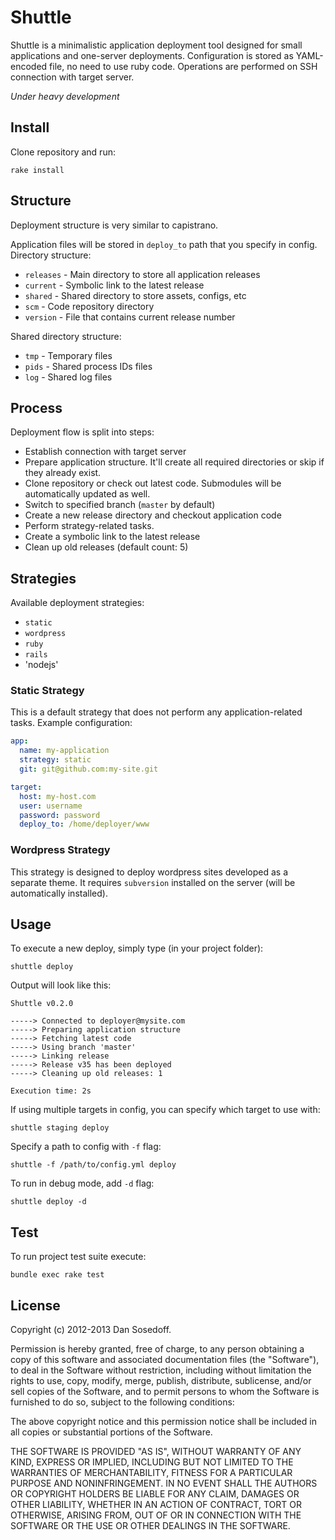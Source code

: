 # Shuttle

Shuttle is a minimalistic application deployment tool designed for small applications 
and one-server deployments. Configuration is stored as YAML-encoded file, no need to use ruby code. 
Operations are performed on SSH connection with target server. 

*Under heavy development*

## Install

Clone repository and run:

```
rake install
```

## Structure

Deployment structure is very similar to capistrano.

Application files will be stored in `deploy_to` path that you specify in config. 
Directory structure:

- `releases` - Main directory to store all application releases
- `current` - Symbolic link to the latest release
- `shared` - Shared directory to store assets, configs, etc
- `scm` - Code repository directory
- `version` - File that contains current release number

Shared directory structure:

- `tmp` - Temporary files
- `pids` - Shared process IDs files
- `log` - Shared log files

## Process

Deployment flow is split into steps:

- Establish connection with target server
- Prepare application structure. It'll create all required directories or skip if they already exist.
- Clone repository or check out latest code. Submodules will be automatically updated as well.
- Switch to specified branch (`master` by default)
- Create a new release directory and checkout application code
- Perform strategy-related tasks. 
- Create a symbolic link to the latest release
- Clean up old releases (default count: 5)

## Strategies

Available deployment strategies:

- `static`
- `wordpress`
- `ruby`
- `rails`
- 'nodejs'

### Static Strategy

This is a default strategy that does not perform any application-related tasks. 
Example configuration:

```yaml
app:
  name: my-application
  strategy: static
  git: git@github.com:my-site.git

target:
  host: my-host.com
  user: username
  password: password
  deploy_to: /home/deployer/www
```

### Wordpress Strategy

This strategy is designed to deploy wordpress sites developed as a separate theme. It requires `subversion` installed on the server (will be automatically installed). 

## Usage

To execute a new deploy, simply type (in your project folder):

```
shuttle deploy
```

Output will look like this:

```
Shuttle v0.2.0

-----> Connected to deployer@mysite.com
-----> Preparing application structure
-----> Fetching latest code
-----> Using branch 'master'
-----> Linking release
-----> Release v35 has been deployed
-----> Cleaning up old releases: 1

Execution time: 2s
```

If using multiple targets in config, you can specify which target to use with:

```
shuttle staging deploy
```

Specify a path to config with `-f` flag:

```
shuttle -f /path/to/config.yml deploy
```

To run in debug mode, add `-d` flag:

```
shuttle deploy -d
```

## Test

To run project test suite execute:

```
bundle exec rake test
```

## License

Copyright (c) 2012-2013 Dan Sosedoff.

Permission is hereby granted, free of charge, to any person obtaining a copy of
this software and associated documentation files (the "Software"), to deal in
the Software without restriction, including without limitation the rights to
use, copy, modify, merge, publish, distribute, sublicense, and/or sell copies of
the Software, and to permit persons to whom the Software is furnished to do so,
subject to the following conditions:

The above copyright notice and this permission notice shall be included in all
copies or substantial portions of the Software.

THE SOFTWARE IS PROVIDED "AS IS", WITHOUT WARRANTY OF ANY KIND, EXPRESS OR
IMPLIED, INCLUDING BUT NOT LIMITED TO THE WARRANTIES OF MERCHANTABILITY, FITNESS
FOR A PARTICULAR PURPOSE AND NONINFRINGEMENT. IN NO EVENT SHALL THE AUTHORS OR
COPYRIGHT HOLDERS BE LIABLE FOR ANY CLAIM, DAMAGES OR OTHER LIABILITY, WHETHER
IN AN ACTION OF CONTRACT, TORT OR OTHERWISE, ARISING FROM, OUT OF OR IN
CONNECTION WITH THE SOFTWARE OR THE USE OR OTHER DEALINGS IN THE SOFTWARE.
